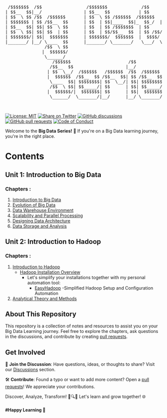 <pre>


 /$$$$$$$  /$$                 /$$$$$$$             /$$                   
| $$__  $$|__/                | $$__  $$           | $$                   
| $$  \ $$ /$$  /$$$$$$       | $$  \ $$ /$$$$$$  /$$$$$$   /$$$$$$       
| $$$$$$$ | $$ /$$__  $$      | $$  | $$|____  $$|_  $$_/  |____  $$      
| $$__  $$| $$| $$  \ $$      | $$  | $$ /$$$$$$$  | $$     /$$$$$$$      
| $$  \ $$| $$| $$  | $$      | $$  | $$/$$__  $$  | $$ /$$/$$__  $$      
| $$$$$$$/| $$|  $$$$$$$      | $$$$$$$/  $$$$$$$  |  $$$$/  $$$$$$$      
|_______/ |__/ \____  $$      |_______/ \_______/   \___/  \_______/      
               /$$  \ $$                                                  
              |  $$$$$$/                                                  
               \______/                                                   
                  /$$$$$$                      /$$                        
                 /$$__  $$                    |__/                        
                | $$  \__/  /$$$$$$   /$$$$$$  /$$  /$$$$$$   /$$$$$$$    
                |  $$$$$$  /$$__  $$ /$$__  $$| $$ /$$__  $$ /$$_____/    
                 \____  $$| $$$$$$$$| $$  \__/| $$| $$$$$$$$|  $$$$$$     
                 /$$  \ $$| $$_____/| $$      | $$| $$_____/ \____  $$    
                |  $$$$$$/|  $$$$$$$| $$      | $$|  $$$$$$$ /$$$$$$$/    
                 \______/  \_______/|__/      |__/ \_______/|_______/     
                                                                          
                                                                                                                                                                                                                                                                                                                       
</pre>
 [![License: MIT](https://img.shields.io/badge/License-MIT-yellow.svg)](LICENSE)
[![Share on Twitter](https://img.shields.io/badge/-Share%20on%20Twitter-blue?logo=twitter&style=flat-square)](https://twitter.com/intent/tweet?text=https%3A%2F%2Fgithub.com%2Fwhoami-anoint%2FBig-Data-Series)
[![GitHub discussions](https://img.shields.io/github/discussions/whoami-anoint/Big-Data-Series)](https://github.com/whoami-anoint/Big-Data-Series/discussions)
[![GitHub pull requests](https://img.shields.io/github/issues-pr/whoami-anoint/Big-Data-Series)](https://github.com/whoami-anoint/Big-Data-Series/pulls)
[![Code of Conduct](https://img.shields.io/badge/Code%20of%20Conduct-Contributor%20Covenant-blue.svg)](CODE_OF_CONDUCT.md)


Welcome to the **Big Data Series!** 🚀 If you're on a Big Data learning journey, you're in the right place.
# Contents
## Unit 1: Introduction to Big Data
 ### Chapters :
1. [Introduction to Big Data](/Unit%201/1_intro_BD.md)
2. [Evolution of Big Data](/Unit%201/2_Evolution.md)
3. [Data Warehouse Environment](/Unit%201/3_wirehouse.md)
4. [Scalability and Parallel Processing](/Unit%201/4_Scalability_and_Parallel_Processing.md)
5. [Designing Data Architecture](/Unit%201/5_DA.md)
6. [Data Storage and Analysis](/Unit%201/6_BD_Analytics.md)

## Unit 2: Introduction to Hadoop 
### Chapters :
1. [Introduction to Hadoop](/Unit%202/1_intro_hadoop.md)
   - [Hadoop Installation Overview](/Unit%202/1.1_Hadoop_installation.md)
      - Let's simplify your installations together with my personal automation tool:
         - [EasyHadoop](https://github.com/whoami-anoint/EasyHadoop) -Simplified Hadoop Setup and Configuration Automation 
2. [Analytical Theory and Methods](/Unit%202/2_Analytical_Theory_and_Methods.md)

## About This Repository

This repository is a collection of notes and resources to assist you on your Big Data Learning journey. Feel free to explore the chapters, ask questions in the discussions, and contribute by creating [pull requests](https://github.com/whoami-anoint/BIg-Data-Series/pulls).

## Get Involved

📣 **Join the Discussion**: Have questions, ideas, or thoughts to share? Visit our [Discussions](https://github.com/whoami-anoint/Big-Data-Series/discussions) section.

🛠️ **Contribute**: Found a typo or want to add more content? Open a [pull requests](https://github.com/whoami-anoint/Big-Data-Series/pulls)! We appreciate your contributions.

Discover, Analyze, Transform! 🌟🔍🚀 
Let's learn and grow together! 🌐
#### #Happy Learning 🤎


